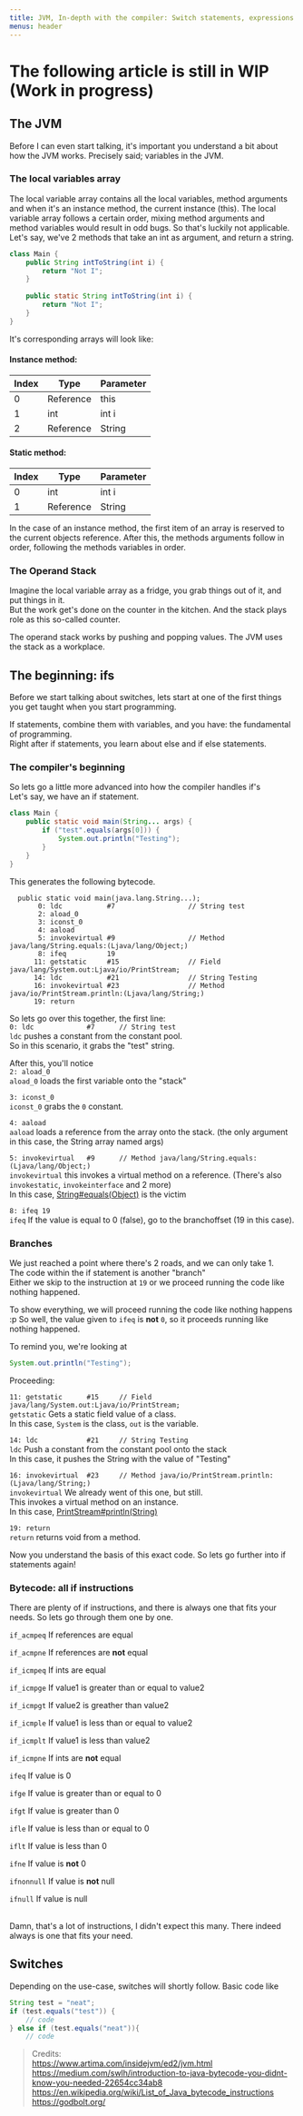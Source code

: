 ```yaml
---
title: JVM, In-depth with the compiler: Switch statements, expressions and if else statements.
menus: header
---
```



# The following article is still in WIP (Work in progress)


## The JVM

Before I can even start talking, it's important you understand a bit about how the JVM works.
Precisely said; variables in the JVM.


### The local variables array

The local variable array contains all the local variables, method arguments and when it's an instance method, the current instance (this).
The local variable array follows a certain order, mixing method arguments and method variables would result in odd bugs. So that's luckily not applicable.
Let's say, we've 2 methods that take an int as argument, and return a string.
```java
class Main {
    public String intToString(int i) {
        return "Not I";
    }
    
    public static String intToString(int i) {
        return "Not I";
    }
}
```
It's corresponding arrays will look like:

[comment]: # (TODO: check accuracty)
<table style="display: inline">
    <thead>
        <h4>Instance method:</h4>
        <tr>
            <th>Index</th>
            <th>Type</th>
            <th>Parameter</th>
        </tr>
    </thead>
    <tbody>
        <tr>
            <td>0</td>
            <td>Reference</td>
            <td>this</td>
        </tr>
        <tr>
            <td>1</td>
            <td>int</td>
            <td>int i</td>
        </tr>        
        <tr>
            <td>2</td>
            <td>Reference</td>
            <td>String</td>
        </tr>
    </tbody>
</table>
<table  style="display: inline">
    <thead>
        <h4>Static method:</h4>
        <tr>
            <th>Index</th>
            <th>Type</th>
            <th>Parameter</th>
        </tr>
    </thead>
    <tbody>
        <tr>
            <td>0</td>
            <td>int</td>
            <td>int i</td>
        </tr>        
        <tr>
            <td>1</td>
            <td>Reference</td>
            <td>String</td>
        </tr>
    </tbody>
</table>

In the case of an instance method, the first item of an array is reserved to the current objects reference.
After this, the methods arguments follow in order, following the methods variables in order.  

### The Operand Stack

Imagine the local variable array as a fridge, you grab things out of it, and put things in it. <br />
But the work get's done on the counter in the kitchen. And the stack plays role as this so-called counter. 

The operand stack works by pushing and popping values. The JVM uses the stack as a workplace.



## The beginning: ifs

Before we start talking about switches, lets start at one of the first things you get taught when you start programming. <br />

If statements, combine them with variables, and you have: the fundamental of programming. <br />
Right after if statements, you learn about else and if else statements.

### The compiler's beginning

So lets go a little more advanced into how the compiler handles if's <br />
Let's say, we have an if statement.

```java
class Main {
    public static void main(String... args) {
        if ("test".equals(args[0])) {
            System.out.println("Testing");
        }
    }
}
```

This generates the following bytecode.
```
  public static void main(java.lang.String...);
       0: ldc           #7                  // String test
       2: aload_0
       3: iconst_0
       4: aaload
       5: invokevirtual #9                  // Method java/lang/String.equals:(Ljava/lang/Object;)
       8: ifeq          19
      11: getstatic     #15                 // Field java/lang/System.out:Ljava/io/PrintStream;
      14: ldc           #21                 // String Testing
      16: invokevirtual #23                 // Method java/io/PrintStream.println:(Ljava/lang/String;)
      19: return
```

So lets go over this together, the first line: <br />
`0: ldc             #7      // String test`<br />
`ldc` pushes a constant from the constant pool. <br />
So in this scenario, it grabs the "test" string.

After this, you'll notice <br />
`2: aload_0` <br />
`aload_0` loads the first variable onto the "stack"

`3: iconst_0` <br />
`iconst_0` grabs the `0` constant.

`4: aaload` <br />
`aaload` loads a reference from the array onto the stack. (the only argument in this case, the String array named args)

`5: invokevirtual   #9      // Method java/lang/String.equals:(Ljava/lang/Object;)`  
`invokevirtual` this invokes a virtual method on a reference. (There's also `invokestatic`, `invokeinterface` and 2 more) <br />
In this case, [String#equals(Object)](https://docs.oracle.com/en/java/javase/11/docs/api/java.base/java/io/PrintStream.html#println(java.lang.String)) is the victim

`8: ifeq 19` <br />
`ifeq` If the value is equal to 0 (false), go to the branchoffset (19 in this case).

### Branches

We just reached a point where there's 2 roads, and we can only take 1. <br />
The code within the if statement is another "branch" <br />
Either we skip to the instruction at `19` or we proceed running the code like nothing happened.

To show everything, we will proceed running the code like nothing happens :p
So well, the value given to `ifeq` is **not** `0`, so it proceeds running like nothing happened.

To remind you, we're looking at
```java
System.out.println("Testing");
```

Proceeding:

`11: getstatic      #15     // Field java/lang/System.out:Ljava/io/PrintStream;` <br />
`getstatic` Gets a static field value of a class. <br />
In this case, `System` is the class, `out` is the variable.

`14: ldc            #21     // String Testing` <br />
`ldc` Push a constant from the constant pool onto the stack <br />
In this case, it pushes the String with the value of "Testing"


`16: invokevirtual  #23     // Method java/io/PrintStream.println:(Ljava/lang/String;)` <br />
`invokevirtual` We already went of this one, but still. <br />
This invokes a virtual method on an instance. <br />
In this case, [PrintStream#println(String)](https://docs.oracle.com/en/java/javase/11/docs/api/java.base/java/io/PrintStream.html#println(java.lang.String))


`19: return` <br />
`return` returns void from a method.


Now you understand the basis of this exact code.
So lets go further into if statements again!

### Bytecode: all if instructions

There are plenty of if instructions, and there is always one that fits your needs.
So lets go through them one by one.

`if_acmpeq` If references are equal

`if_acmpne` If references are **not** equal

`if_icmpeq` If ints are equal

`if_icmpge` If value1 is greater than or equal to value2

`if_icmpgt` If value2 is greather than value2 

`if_icmple` If value1 is less than or equal to value2

`if_icmplt` If value1 is less than value2

`if_icmpne` If ints are **not** equal

`ifeq` If value is 0

`ifge` If value is greater than or equal to 0

`ifgt` If value is greater than 0

`ifle` If value is less than or equal to 0

`iflt` If value is less than 0

`ifne` If value is **not** 0

`ifnonnull` If value is **not** null

`ifnull` If value is null

\
Damn, that's a lot of instructions, I didn't expect this many.
There indeed always is one that fits your need.


## Switches

Depending on the use-case, switches will shortly follow.
Basic code like
```java
String test = "neat";
if (test.equals("test")) {
    // code
} else if (test.equals("neat")){
    // code
```



> Credits: <br />
> https://www.artima.com/insidejvm/ed2/jvm.html <br />
> https://medium.com/swlh/introduction-to-java-bytecode-you-didnt-know-you-needed-22654cc34ab8 <br />
> https://en.wikipedia.org/wiki/List_of_Java_bytecode_instructions <br />
> https://godbolt.org/